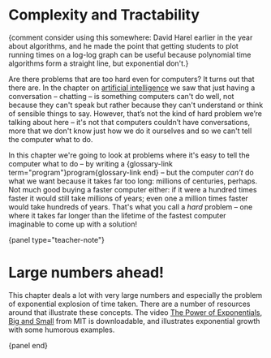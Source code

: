 # Complexity and Tractability

{comment consider using this somewhere: David Harel earlier in the year about algorithms, and he made the point that getting students to plot running times on a log-log graph can be useful because polynomial time algorithms form a straight line, but exponential don't.}

Are there problems that are too hard even for computers?
It turns out that there are.
In the chapter on [artificial intelligence]('chapters:chapter' 'artificial-intelligence') we saw that just having a conversation &ndash; chatting &ndash; is something computers can't do well, not because they can't speak but rather because they can't understand or think of sensible things to say.
However, that’s not the kind of hard problem we’re talking about here &ndash; it's not that computers couldn’t have conversations, more that we don't know just how we do it ourselves and so we can't tell the computer what to do.

In this chapter we're going to look at problems where it's easy to tell the computer what to do &ndash; by writing a {glossary-link term="program"}program{glossary-link end} &ndash; but the computer *can’t* do what we want because it takes far too long: millions of centuries, perhaps.
Not much good buying a faster computer either: if it were a hundred times faster it would still take millions of years; even one a million times faster would take hundreds of years.
That's what you call a *hard* problem &ndash; one where it takes far longer than the lifetime of the fastest computer imaginable to come up with a solution!

{panel type="teacher-note"}

# Large numbers ahead!

This chapter deals a lot with very large numbers and especially the problem of exponential explosion of time taken.
There are a number of resources around that illustrate these concepts.
The video [The Power of Exponentials, Big and Small](http://blossoms.mit.edu/videos/lessons/power_exponentials_big_and_small) from MIT is downloadable, and illustrates exponential growth with some humorous examples.

{panel end}
